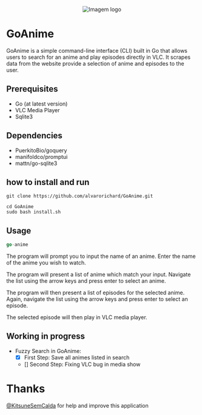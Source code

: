 
<p align="center">
  <img src="https://i.imgur.com/rgkp8OS.png" alt="Imagem logo" />
</p>


# GoAnime 
GoAnime is a simple command-line interface (CLI) built in Go that allows users to search for an anime and play episodes directly in VLC. It scrapes data from the website  provide a selection of anime and episodes to the user.

## Prerequisites

* Go (at latest version)
*  VLC Media Player
* Sqlite3

## Dependencies
* PuerkitoBio/goquery
* manifoldco/promptui
* mattn/go-sqlite3
## how to install and run

```shell
git clone https://github.com/alvarorichard/GoAnime.git
```
```shell
cd GoAnime
sudo bash install.sh
```

## Usage
```go
go-anime
```

The program will prompt you to input the name of an anime. Enter the name of the anime you wish to watch.

 The program will present a list of anime which match your input. Navigate the list using the arrow keys and press enter to select an anime.

The program will then present a list of episodes for the selected anime. Again, navigate the list using the arrow keys and press enter to select an episode.

The selected episode will then play in VLC media player.

## Working in progress

- Fuzzy Search in GoAnime:
    - [x] First Step: Save all animes listed in search 
    - [] Second Step: Fixing VLC bug in media show
# Thanks 
[@KitsuneSemCalda](https://github.com/KitsuneSemCalda) for help and improve this application
